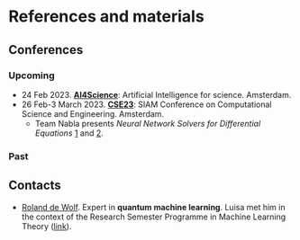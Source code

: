 # References and materials

## Conferences

### Upcoming

- 24 Feb 2023. [**AI4Science**](https://ai4science-amsterdam.github.io/workshop2/): Artificial Intelligence for science. Amsterdam.
- 26 Feb-3 March 2023. [**CSE23**](https://www.siam.org/conferences/cm/conference/cse23): SIAM Conference on Computational Science and Engineering. Amsterdam.
   - Team Nabla presents _Neural Network Solvers for Differential Equations_ [1](https://meetings.siam.org/sess/dsp_programsess.cfm?SESSIONCODE=75203) and [2](https://meetings.siam.org/sess/dsp_programsess.cfm?SESSIONCODE=75204).

### Past

## Contacts

- [Roland de Wolf](https://homepages.cwi.nl/~rdewolf/). Expert in **quantum machine learning**. Luisa met him in the context of the Research Semester Programme in Machine Learning Theory ([link](https://homepages.cwi.nl/~wmkoolen/MLT_Sem23/bootcamp.html)).